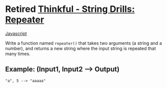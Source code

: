 # Retired [Thinkful - String Drills: Repeater](https://www.codewars.com/kata/585a1a227cb58d8d740001c3)

<!-- START LANGUAGE_LINKS -->

[Javascript](./javascript.js)

<!-- END LANGUAGE_LINKS -->

Write a function named `repeater()` that takes two arguments (a string and a number), and returns a new string where the input string is repeated that many times.

## Example: (Input1, Input2 --> Output)

```
"a", 5 --> "aaaaa"
```


